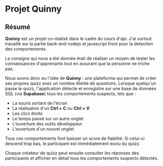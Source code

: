 # **Projet Quinny**

## **Résumé**
**Quinny** est un projet co-réalisé dans le cadre du cours d'api. J'ai surtout travaillé sur la partie back-end nodejs et javascript front pour la detection des comportements.

La consigne qui nous a été donnée était de réaliser un moyen de tester les connaissances d'apprenants tout en assurant que la personne ne triche pas.

Nous avons donc eu l'idée de **Quinny** : une plateforme qui permet de créer ses propres quizz avec un nombre illimité de questions. Lorsque quelqu'un passe le quizz, l'application détecte et enregistre sur une base de données SQL (via **Supabase**) tous les comportements suspects, tels que :

- La souris sortant de l'écran
- La réalisation d'un **Ctrl + C** ou **Ctrl + V**
- Les clics droits
- Le temps passé sur un autre onglet
- L'ouverture des outils développeur
- L'ouverture d'un nouvel onglet

Tous ces comportements font baisser un score de fiabilité. Si celui-ci descend trop bas, le participant est immédiatement exclu du quizz.

Chaque créateur de quizz peut ensuite consulter les réponses des participants et afficher en détail tous les comportements suspects détectés.
